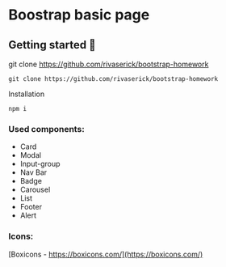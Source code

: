 # Boostrap basic page


## Getting started 🚀

git clone https://github.com/rivaserick/bootstrap-homework


```
git clone https://github.com/rivaserick/bootstrap-homework
```

Installation

```
npm i
```

### Used components:

* Card
* Modal
* Input-group
* Nav Bar
* Badge
* Carousel
* List
* Footer
* Alert

### Icons:

[Boxicons - https://boxicons.com/](https://boxicons.com/)
